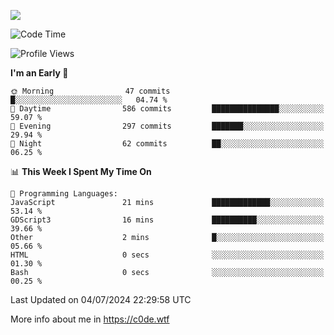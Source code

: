 <a href="https://wakatime.com"><img src="https://wakatime.com/share/@c0dezin/b7f18a7c-ab3a-40b8-8bc7-b1b7bf71f1d6.svg" /></a>

<!--START_SECTION:waka-->
![Code Time](http://img.shields.io/badge/Code%20Time-48%20hrs%2012%20mins-blue)

![Profile Views](http://img.shields.io/badge/Profile%20Views-1-blue)

**I'm an Early 🐤** 

```text
🌞 Morning                47 commits          █░░░░░░░░░░░░░░░░░░░░░░░░   04.74 % 
🌆 Daytime                586 commits         ███████████████░░░░░░░░░░   59.07 % 
🌃 Evening                297 commits         ███████░░░░░░░░░░░░░░░░░░   29.94 % 
🌙 Night                  62 commits          ██░░░░░░░░░░░░░░░░░░░░░░░   06.25 % 
```


📊 **This Week I Spent My Time On** 

```text
💬 Programming Languages: 
JavaScript               21 mins             █████████████░░░░░░░░░░░░   53.14 % 
GDScript3                16 mins             ██████████░░░░░░░░░░░░░░░   39.66 % 
Other                    2 mins              █░░░░░░░░░░░░░░░░░░░░░░░░   05.66 % 
HTML                     0 secs              ░░░░░░░░░░░░░░░░░░░░░░░░░   01.30 % 
Bash                     0 secs              ░░░░░░░░░░░░░░░░░░░░░░░░░   00.25 % 
```


 Last Updated on 04/07/2024 22:29:58 UTC
<!--END_SECTION:waka-->

More info about me in https://c0de.wtf
